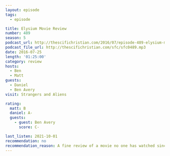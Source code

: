 ```yaml
---
layout: episode
tags:
  - episode

title: Elysium Movie Review
number: 489
season: 5
podcast_url: http://thescifichristian.com/2016/07/episode-489-elysium-movie-review/
podcast_file_url: http://thescifichristian.com/sfc/sfc0489.mp3
date: 2016-07-25
length: '01:25:00'
category: review
hosts:
  - Ben
  - Matt
guests:
  - Daniel
  - Ben Avery
visit: Strangers and Aliens

rating:
  matt: B
  daniel: A-
  guests:
    - guest: Ben Avery
      score: C-

last_listen: 2021-10-01
recommendation: no
recommendation_reason: A fine review of a movie no one has watched since 2016
---
```


